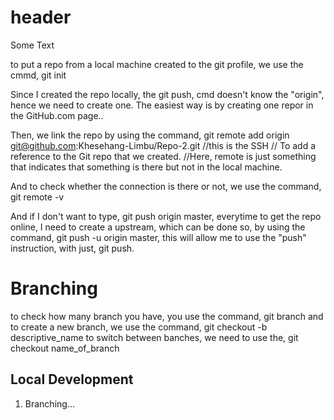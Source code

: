 # header

Some Text

to put a repo from a local machine created to the git profile, we use the cmmd, git init

Since I created the repo locally, the git push, cmd doesn't know the "origin", hence we need to create one. The easiest way is by creating one repor in the GitHub.com page..

Then, we link the repo by using the command, git remote add origin git@github.com:Khesehang-Limbu/Repo-2.git //this is the SSH // To add a reference to the Git repo that we created.
//Here, remote is just something that indicates that something is there but not in the local machine.

And to check whether the connection is there or not, we use the command, git remote -v

And if I don't want to type, git push origin master, everytime to get the repo online, I need to create a upstream, which can be done so, by using the command, git push -u origin master, this will allow me to use the "push" instruction, with just, git push.

# Branching 

to check how many branch you have, you use the command, git branch
and to create a new branch, we use the command, git checkout -b descriptive_name
to switch between banches, we need to use the, git checkout name_of_branch

## Local Development

1. Branching...
